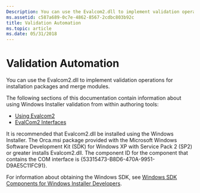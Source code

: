 ```yaml
---
Description: You can use the Evalcom2.dll to implement validation operations for installation packages and merge modules.
ms.assetid: c587a689-0c7e-4862-8567-2cdbc803b92c
title: Validation Automation
ms.topic: article
ms.date: 05/31/2018
---
```


# Validation Automation

You can use the Evalcom2.dll to implement validation operations for installation packages and merge modules.

The following sections of this documentation contain information about using Windows Installer validation from within authoring tools:

-   [Using Evalcom2](using-evalcom2.md)
-   [EvalCom2 Interfaces](evalcom2-interfaces.md)

It is recommended that Evalcom2.dll be installed using the Windows Installer. The Orca.msi package provided with the Microsoft Windows Software Development Kit (SDK) for Windows XP with Service Pack 2 (SP2) or greater installs Evalcom2.dll. The component ID for the component that contains the COM interface is {53315473-B8D6-470A-9951-D9AE5C11FC91}.

For information about obtaining the Windows SDK, see [Windows SDK Components for Windows Installer Developers](platform-sdk-components-for-windows-installer-developers.md).

 

 



